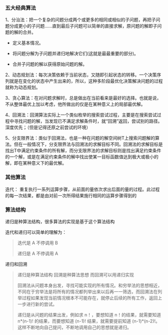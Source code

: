  

<h3>五大经典算法</h3>
1、分治法：把一个复杂的问题分成两个或更多的相同或相似的子问题，再把子问题分成更小的子问题……直到最后子问题可以简单的直接求解，原问题的解即子问题的解的合并。

- 定义基本情况。

- 将问题分解为子问题并递归地解决它们(这就是最最重要的部分)。

- 合并子问题的解以获得原始问题的解。

2、动态规划法：每次决策依赖于当前状态，又随即引起状态的转移。一个决策序列就是在变化的状态中产生出来的，所以，这种多阶段最优化决策解决问题的过程就称为动态规划。

3、贪心算法：在对问题求解时，总是做出在当前看来是最好的选择。也就是说，不从整体最优上加以考虑，他所做出的仅是在某种意义上的局部最优解。

4、回溯法：回溯算法实际上一个类似枚举的搜索尝试过程，主要是在搜索尝试过程中寻找问题的解，当发现已不满足求解条件时，就“回溯”返回，尝试别的路径。深度优先；（但是记得还原之前尝试的环境）

5、分支限界法：类似于回溯法，也是一种在问题的解空间树T上搜索问题解的算法。但在一般情况下，分支限界法与回溯法的求解目标不同。回溯法的求解目标是找出T中满足约束条件的所有解，而分支限界法的求解目标则是找出满足约束条件的一个解，或是在满足约束条件的解中找出使某一目标函数值达到极大或极小的解，即在某种意义下的最优解。



<h3>其他算法</h3>
迭代： 重复执行一系列运算步骤，从前面的量依次求出后面的量的过程。此过程的每一次结果，都是由对前一次所得结果施行相同的运算步骤得到的





<h3>算法结构</h3>
递归是种算法结构，很多算法的实现是基于这个算法结构



迭代和递归可以简单的理解为：

> 迭代是 A 不停调用 B 
>
> 递归是 A 不停调用 A

递归和回溯

> 递归是种算法结构 回溯是种算法思想 而回溯可以用递归实现
>
> 回溯法从问题本身出发，寻找可能实现的所有情况。和穷举法的思想相近，不同在于穷举法是将所有的情况都列举出来以后再一一筛选，而回溯法在列举过程如果发现当前情况根本不可能存在，就停止后续的所有工作，返回上一步进行新的尝试。
>
> 递归是从问题的结果出发，例如求 n！，要想知道 n！的结果，就需要知道 n*(n-1)! 的结果，而要想知道 (n-1)! 结果，就需要提前知道 (n-1)*(n-2)!。这样不断地向自己提问，不断地调用自己的思想就是递归。